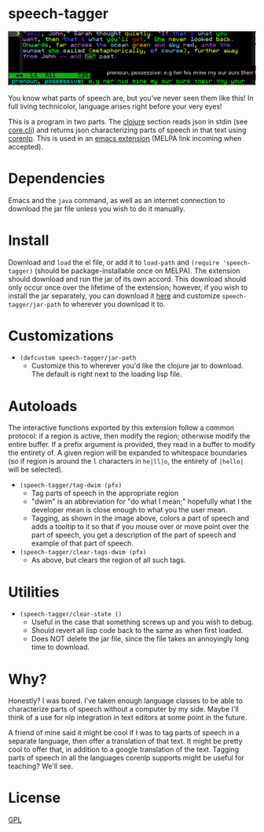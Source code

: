 speech-tagger
=============

![img](docs/usage.png "Example usage showing tooltip and minibuffer messaging.")

You know what parts of speech are, but you've never seen them like this! In full living technicolor, language arises right before your very eyes!

This is a program in two parts. The [clojure](clj/speech_tagger) section reads json in stdin (see [core.clj](clj/speech_tagger/core.clj)) and returns json characterizing parts of speech in that text using [corenlp](http://nlp.stanford.edu/software/corenlp.shtml). This is used in an [emacs extension](emacs/speech-tagger.el) (MELPA link incoming when accepted).

# Dependencies

Emacs and the `java` command, as well as an internet connection to download the jar file unless you wish to do it manually.

# Install

Download and `load` the el file, or add it to `load-path` and `(require 'speech-tagger)` (should be package-installable once on MELPA). The extension should download and run the jar of its own accord. This download should only occur once over the lifetime of the extension; however, if you wish to install the jar separately, you can download it [here](https://cosmicexplorer.github.io/speech-tagger/speech-tagger.jar) and customize `speech-tagger/jar-path` to wherever you download it to.

# Customizations

- `(defcustom speech-tagger/jar-path`
    - Customize this to wherever you'd like the clojure jar to download. The default is right next to the loading lisp file.

# Autoloads

The interactive functions exported by this extension follow a common protocol: if a region is active, then modify the region; otherwise modify the entire buffer. If a prefix argument is provided, they read in a buffer to modify the entirety of. A given region will be expanded to whitespace boundaries (so if region is around the `l` characters in ` he|ll|o `, the entirety of `|hello|` will be selected).

- `(speech-tagger/tag-dwim (pfx)`
    - Tag parts of speech in the appropriate region
    - "dwim" is an abbreviation for "do what I mean;" hopefully what I the developer mean is close enough to what you the user mean.
    - Tagging, as shown in the image above, colors a part of speech and adds a tooltip to it so that if you mouse over or move point over the part of speech, you get a description of the part of speech and example of that part of speech.
- `(speech-tagger/clear-tags-dwim (pfx)`
    - As above, but clears the region of all such tags.

# Utilities

- `(speech-tagger/clear-state ()`
    - Useful in the case that something screws up and you wish to debug.
    - Should revert all lisp code back to the same as when first loaded.
    - Does NOT delete the jar file, since the file takes an annoyingly long time to download.

# Why?

Honestly? I was bored. I've taken enough language classes to be able to characterize parts of speech without a computer by my side. Maybe I'll think of a use for nlp integration in text editors at some point in the future.

A friend of mine said it might be cool if I was to tag parts of speech in a separate language, then offer a translation of that text. It might be pretty cool to offer that, in addition to a google translation of the text. Tagging parts of speech in all the languages corenlp supports might be useful for teaching? We'll see.

# License

[GPL](GPL.md)
